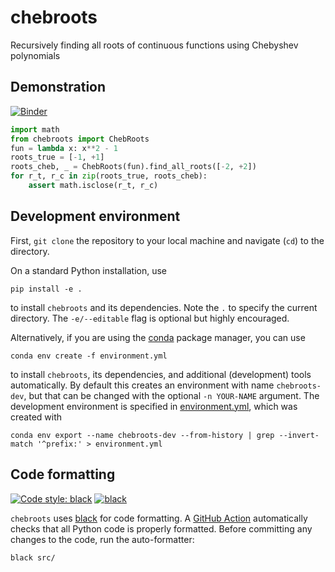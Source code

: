 # chebroots

Recursively finding all roots of continuous functions using Chebyshev polynomials

## Demonstration

[![Binder](https://mybinder.org/badge_logo.svg)](https://mybinder.org/v2/gh/janniklasrose/chebroots/HEAD)

```python
import math
from chebroots import ChebRoots
fun = lambda x: x**2 - 1
roots_true = [-1, +1]
roots_cheb, _ = ChebRoots(fun).find_all_roots([-2, +2])
for r_t, r_c in zip(roots_true, roots_cheb):
    assert math.isclose(r_t, r_c)
```

## Development environment

First, `git clone` the repository to your local machine and navigate (`cd`) to the directory.

On a standard Python installation, use
```shell
pip install -e .
```
to install `chebroots` and its dependencies. Note the `.` to specify the current directory. The `-e/--editable` flag is optional but highly encouraged.

Alternatively, if you are using the [conda](https://conda.io) package manager, you can use
```shell
conda env create -f environment.yml
```
to install `chebroots`, its dependencies, and additional (development) tools automatically. By default this creates an environment with name `chebroots-dev`, but that can be changed with the optional `-n YOUR-NAME` argument. The development environment is specified in [environment.yml](./environment.yml), which was created with
```shell
conda env export --name chebroots-dev --from-history | grep --invert-match '^prefix:' > environment.yml
```

## Code formatting

[![Code style: black](https://img.shields.io/badge/code%20style-black-000000.svg)](https://github.com/psf/black)
[![black](https://github.com/janniklasrose/chebroots/actions/workflows/black.yml/badge.svg?branch=main)](https://github.com/janniklasrose/chebroots/actions/workflows/black.yml)

`chebroots` uses [black](https://github.com/psf/black) for code formatting. A [GitHub Action](./.github/workflows/black.yml) automatically checks that all Python code is properly formatted. Before committing any changes to the code, run the auto-formatter:
```shell
black src/ 
```
